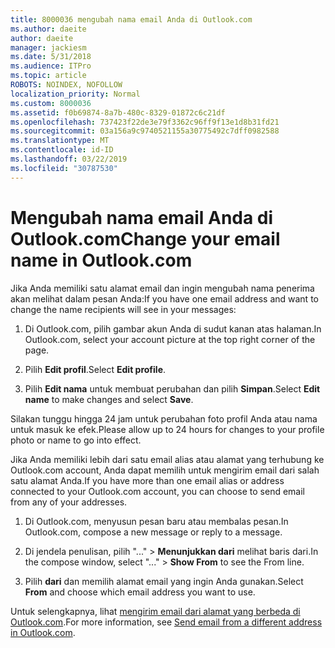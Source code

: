 ```yaml
---
title: 8000036 mengubah nama email Anda di Outlook.com
ms.author: daeite
author: daeite
manager: jackiesm
ms.date: 5/31/2018
ms.audience: ITPro
ms.topic: article
ROBOTS: NOINDEX, NOFOLLOW
localization_priority: Normal
ms.custom: 8000036
ms.assetid: f0b69874-8a7b-480c-8329-01872c6c21df
ms.openlocfilehash: 737423f22de3e79f3362c96ff9f13e1d8b31fd21
ms.sourcegitcommit: 03a156a9c9740521155a30775492c7dff0982588
ms.translationtype: MT
ms.contentlocale: id-ID
ms.lasthandoff: 03/22/2019
ms.locfileid: "30787530"
---
```

# <a name="change-your-email-name-in-outlookcom"></a><span data-ttu-id="2d1f4-102">Mengubah nama email Anda di Outlook.com</span><span class="sxs-lookup"><span data-stu-id="2d1f4-102">Change your email name in Outlook.com</span></span>

<span data-ttu-id="2d1f4-103">Jika Anda memiliki satu alamat email dan ingin mengubah nama penerima akan melihat dalam pesan Anda:</span><span class="sxs-lookup"><span data-stu-id="2d1f4-103">If you have one email address and want to change the name recipients will see in your messages:</span></span>
  
1. <span data-ttu-id="2d1f4-104">Di Outlook.com, pilih gambar akun Anda di sudut kanan atas halaman.</span><span class="sxs-lookup"><span data-stu-id="2d1f4-104">In Outlook.com, select your account picture at the top right corner of the page.</span></span>
    
2. <span data-ttu-id="2d1f4-105">Pilih **Edit profil**.</span><span class="sxs-lookup"><span data-stu-id="2d1f4-105">Select **Edit profile**.</span></span> 
    
3. <span data-ttu-id="2d1f4-106">Pilih **Edit nama** untuk membuat perubahan dan pilih **Simpan**.</span><span class="sxs-lookup"><span data-stu-id="2d1f4-106">Select **Edit name** to make changes and select **Save**.</span></span> 
    
<span data-ttu-id="2d1f4-107">Silakan tunggu hingga 24 jam untuk perubahan foto profil Anda atau nama untuk masuk ke efek.</span><span class="sxs-lookup"><span data-stu-id="2d1f4-107">Please allow up to 24 hours for changes to your profile photo or name to go into effect.</span></span>
  
<span data-ttu-id="2d1f4-108">Jika Anda memiliki lebih dari satu email alias atau alamat yang terhubung ke Outlook.com account, Anda dapat memilih untuk mengirim email dari salah satu alamat Anda.</span><span class="sxs-lookup"><span data-stu-id="2d1f4-108">If you have more than one email alias or address connected to your Outlook.com account, you can choose to send email from any of your addresses.</span></span>
  
1. <span data-ttu-id="2d1f4-109">Di Outlook.com, menyusun pesan baru atau membalas pesan.</span><span class="sxs-lookup"><span data-stu-id="2d1f4-109">In Outlook.com, compose a new message or reply to a message.</span></span>
    
2. <span data-ttu-id="2d1f4-110">Di jendela penulisan, pilih "..." \> **Menunjukkan dari** melihat baris dari.</span><span class="sxs-lookup"><span data-stu-id="2d1f4-110">In the compose window, select "..." \> **Show From** to see the From line.</span></span> 
    
3. <span data-ttu-id="2d1f4-111">Pilih **dari** dan memilih alamat email yang ingin Anda gunakan.</span><span class="sxs-lookup"><span data-stu-id="2d1f4-111">Select **From** and choose which email address you want to use.</span></span> 
    
<span data-ttu-id="2d1f4-112">Untuk selengkapnya, lihat [mengirim email dari alamat yang berbeda di Outlook.com](https://go.microsoft.com/fwlink/p/?linkid=2001701&amp;clcid=0x409).</span><span class="sxs-lookup"><span data-stu-id="2d1f4-112">For more information, see [Send email from a different address in Outlook.com](https://go.microsoft.com/fwlink/p/?linkid=2001701&amp;clcid=0x409).</span></span>
  

